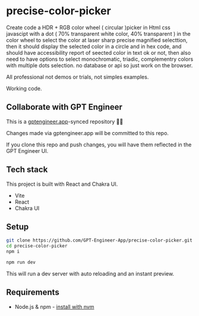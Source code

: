 # precise-color-picker

Create code a HDR + RGB color wheel ( circular )picker in Html css javascipt with a dot ( 70% transparent white color, 40% transparent ) in the color wheel to select the color at laser sharp precise magnified selecttion, then it should display the selected color in a circle and in hex code, and should have accessibility report of seected color in text ok or not, then also need to have options to select monochromatic, triadic, complementry colors with multiple dots selection. no database or api so just work on the browser.

All professional not demos or trials, not simples examples.

Working code.

## Collaborate with GPT Engineer

This is a [gptengineer.app](https://gptengineer.app)-synced repository 🌟🤖

Changes made via gptengineer.app will be committed to this repo.

If you clone this repo and push changes, you will have them reflected in the GPT Engineer UI.

## Tech stack

This project is built with React and Chakra UI.

- Vite
- React
- Chakra UI

## Setup

```sh
git clone https://github.com/GPT-Engineer-App/precise-color-picker.git
cd precise-color-picker
npm i
```

```sh
npm run dev
```

This will run a dev server with auto reloading and an instant preview.

## Requirements

- Node.js & npm - [install with nvm](https://github.com/nvm-sh/nvm#installing-and-updating)

